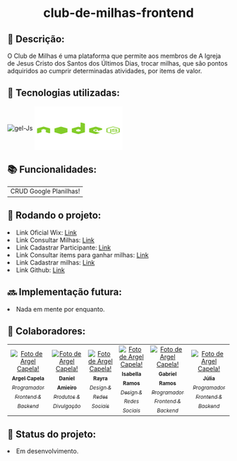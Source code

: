 <!--<div id="portfolio-slideshow-items" class="hide-on-portfolio" visibility="0">
    
</div>
-->

<div class="hide-on-portfolio">
<h1 align="center"> club-de-milhas-frontend </h1>

## :memo: Descrição:
O Club de Milhas é uma plataforma que permite aos membros de A Igreja de Jesus Cristo dos Santos dos Últimos Dias, trocar milhas, que são pontos adquiridos ao cumprir determinadas atividades, por items de valor.
</div>

<div class="col-12">

## :wrench: Tecnologias utilizadas:<br>
<div style="display: inline_block">
    <img align="center" alt="gel-Js" height="30" width="100" src="https://w7.pngwing.com/pngs/935/117/png-transparent-wix-com-website-builder-web-hosting-service-web-design-web-design-text-hand-logo.png">
    <img align="center" alt="gel-Js" height="100" width="200" src="https://raw.githubusercontent.com/devicons/devicon/master/icons/nodejs/nodejs-plain-wordmark.svg">

</div>

<div class="col-12">
    
## :books: Funcionalidades:<br>
<table class="special-border">
<tr>
    <td colspan="2">CRUD Google Planilhas!</td>
</tr>
</table>
    
</div>

<div class="col-12">

## :rocket: Rodando o projeto:<br>
<li>Link Oficial Wix: <a href="https://clubedemilhas.wixsite.com/website">Link</a></li>
<li>Link Consultar Milhas: <a href="https://clube-de-milhas-frontend.herokuapp.com/consultarmilhas">Link</a></li>
<li>Link Cadastrar Participante: <a href="https://clube-de-milhas-frontend.herokuapp.com/cadastrarparticipante">Link</a></li>
<li>Link Consultar items para ganhar milhas: <a href="https://clube-de-milhas-frontend.herokuapp.com/consultaritems">Link</a></li>
<li>Link Cadastrar milhas: <a href="https://clube-de-milhas-frontend.herokuapp.com/cadastrarmilhas">Link</a></li>
<li>Link Github: <a href="https://github.com/argelcapela/club-de-milhas-frontend">Link</a></li>

 
</div>
<div class="col-12">

## :soon: Implementação futura:<br>
    
<li>Nada em mente por enquanto.</li>
    
</div>
<div class="col-12">
    

## :handshake: Colaboradores:<br>
<table>
  <tr>
    <td align="center">
      <a href="http://github.com/argelcapela">
        <img src="https://avatars.githubusercontent.com/u/79276276?s=400&u=055b803f4708d59eaf50208ba601f85844125757&v=4" width="100px;" alt="Foto de Argel Capela!"/><br>
        <sub>
          <b>Argel Capela</b><br>
          <i>Programador Frontend & Backend</i>
        </sub>
      </a>
    </td>
     <td align="center">
      <a href="https://www.instagram.com/daniamieiroo/">
        <img src="https://icon-library.com/images/no-profile-picture-icon/no-profile-picture-icon-14.jpg" width="100px;" alt="Foto de Argel Capela!"/><br>
        <sub>
          <b>Daniel Amieiro</b><br>
          <i>Produtos & Divulgação</i>
        </sub>
      </a>
    </td>
    <td align="center">
      <a href="https://www.instagram.com/ray.lima01/">
        <img src="https://icon-library.com/images/no-profile-picture-icon/no-profile-picture-icon-14.jpg" width="100px;" alt="Foto de Argel Capela!"/><br>
        <sub>
          <b>Rayra</b><br>
          <i>Design & Redes Sociais</i>
        </sub>
      </a>
    </td>
    <td align="center">
      <a href="https://www.instagram.com/isa_ramos.nefi/">
        <img src="https://icon-library.com/images/no-profile-picture-icon/no-profile-picture-icon-14.jpg" width="100px;" alt="Foto de Argel Capela!"/><br>
        <sub>
          <b>Isabella Ramos</b><br>
          <i>Design & Redes Sociais</i>
        </sub>
      </a>
    </td>
     <td align="center">
      <a href="https://www.instagram.com/gabriel.ramos2006/">
        <img src="https://icon-library.com/images/no-profile-picture-icon/no-profile-picture-icon-14.jpg" width="100px;" alt="Foto de Argel Capela!"/><br>
        <sub>
          <b>Gabriel Ramos</b><br>
          <i>Programador Frontend & Backend</i>
        </sub>
      </a>
    </td>
     <td align="center">
      <a href="https://www.instagram.com/juuh.s1/">
        <img src="https://icon-library.com/images/no-profile-picture-icon/no-profile-picture-icon-14.jpg" width="100px;" alt="Foto de Argel Capela!"/><br>
        <sub>
          <b>Júlia</b><br>
          <i>Programador Frontend & Backend</i>
        </sub>
      </a>
    </td>
  </tr>
</table>
</div>
<div class="col-12">
    
## :dart: Status do projeto:<br>

<li>Em desenvolvimento.</li>
    
</div>
<br>
